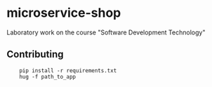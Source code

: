 # microservice-shop
Laboratory work on the course "Software Development Technology"
## Contributing
```
    pip install -r requirements.txt
    hug -f path_to_app
```

